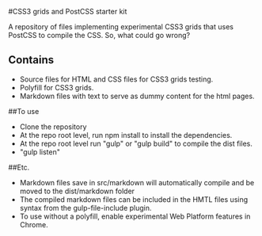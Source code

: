 #CSS3 grids and PostCSS starter kit

A repository of files implementing experimental CSS3 grids that uses PostCSS to compile the CSS. So, what could go wrong?

## Contains
* Source files for HTML and CSS files for CSS3 grids testing.
* Polyfill for CSS3 grids. 
* Markdown files with text to serve as dummy content for the html pages.

##To use
* Clone the repository
* At the repo root level, run npm install to install the dependencies. 
* At the repo root level run "gulp" or "gulp build" to compile the dist files.
* "gulp listen" 

##Etc.
* Markdown files save in src/markdown will automatically compile and be moved to the dist/markdown folder
* The compiled markdown files can be included in the HMTL files using syntax from the gulp-file-include plugin.
* To use without a polyfill, enable experimental Web Platform features in Chrome.